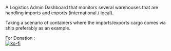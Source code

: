 A Logistics Admin Dashboard that monitors several warehouses that are handling imports and exports (international / local). 

Taking a scenario of containers where the imports/exports cargo comes via ship preferably as an example.

For Donation : <br>
[![ko-fi](https://www.ko-fi.com/img/githubbutton_sm.svg)](https://ko-fi.com/ashumeow)

